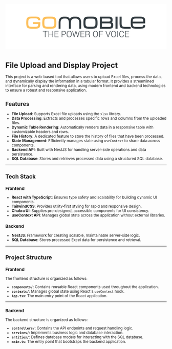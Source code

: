 <div style="text-align: center;">
<img src="./frontend/src/assets/logo.png" alt="Project Screenshot" title="Project UI Screenshot" width="600">
</div>

<small>

# File Upload and Display Project

This project is a web-based tool that allows users to upload Excel files, process the data, and dynamically display the information in a tabular format. It provides a streamlined interface for parsing and rendering data, using modern frontend and backend technologies to ensure a robust and responsive application.

## Features

- **File Upload**: Supports Excel file uploads using the `xlsx` library.
- **Data Processing**: Extracts and processes specific rows and columns from the uploaded files.
- **Dynamic Table Rendering**: Automatically renders data in a responsive table with customizable headers and rows.
- **File History**: A dedicated feature to store the history of files that have been processed.
- **State Management**: Efficiently manages state using `useContext` to share data across components.
- **Backend API**: Built with NestJS for handling server-side operations and data persistence.
- **SQL Database**: Stores and retrieves processed data using a structured SQL database.

---

## Tech Stack

### Frontend
- **React with TypeScript**: Ensures type safety and scalability for building dynamic UI components.
- **TailwindCSS**: Provides utility-first styling for rapid and responsive design.
- **Chakra UI**: Supplies pre-designed, accessible components for UI consistency.
- **useContext API**: Manages global state across the application without external libraries.

### Backend
- **NestJS**: Framework for creating scalable, maintainable server-side logic.
- **SQL Database**: Stores processed Excel data for persistence and retrieval.

---

## Project Structure

### Frontend
The frontend structure is organized as follows:
- **`components/`**: Contains reusable React components used throughout the application.
- **`contexts/`**: Manages global state using React's `useContext` hook.
- **`App.tsx`**: The main entry point of the React application.

---

### Backend
The backend structure is organized as follows:
- **`controllers/`**: Contains the API endpoints and request handling logic.
- **`services/`**: Implements business logic and database interaction.
- **`entities/`**: Defines database models for interacting with the SQL database.
- **`main.ts`**: The entry point that bootstraps the backend application.

</small>
